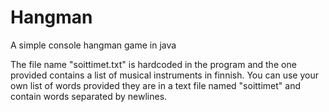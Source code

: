 # Hangman
A simple console hangman game in java

The file name "soittimet.txt" is hardcoded in the program and the one provided contains a list of musical instruments in finnish.
You can use your own list of words provided they are in a text file named "soittimet" and contain words separated by newlines.
